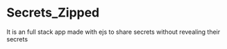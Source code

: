 # Secrets_Zipped
It is an full stack app made with ejs to share secrets without revealing their secrets
